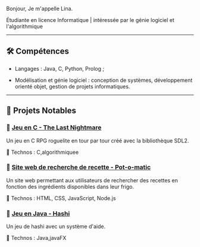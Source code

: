 

Bonjour, Je m'appelle Lina.

Étudiante en licence Informatique | intéressée par le génie logiciel et l'algorithmique

---

## 🛠 Compétences  

- Langages : Java, C, Python, Prolog ;  

- Modélisation et génie logiciel : conception de systèmes, développement orienté objet, gestion de projets informatiques.  

---

## 📌 Projets Notables  

### 🔹 [Jeu en C - The Last Nightmare](https://github.com/Emma-Rsn/The-Last-Nightmare)  

Un jeu en C RPG roguelite en tour par tour créé avec la bibliothèque SDL2. 

🔹 Technos : C,algorithmiquee

### 🔹 [Site web de recherche de recette - Pot-o-matic](https://github.com/Groupe2Projet/Projet-L3-Hashi3x)  

Un site web permettant aux utilisateurs de rechercher des recettes en fonction des ingrédients disponibles dans leur frigo.  

🔹 Technos : HTML, CSS, JavaScript, Node.js

### 🔹 [Jeu en Java - Hashi](https://github.com/Groupe2Projet/Projet-L3-Hashi3x)

Un jeu de hashi avec un système d'aide. 

🔹 Technos : Java,javaFX
